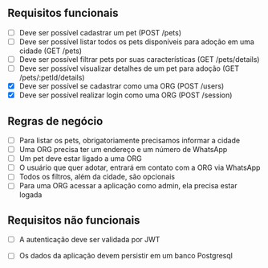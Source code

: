 ## Requisitos funcionais

- [ ] Deve ser possível cadastrar um pet (POST /pets)
- [ ] Deve ser possível listar todos os pets disponíveis para adoção em uma cidade (GET /pets)
- [ ] Deve ser possível filtrar pets por suas características (GET /pets/details)
- [ ] Deve ser possível visualizar detalhes de um pet para adoção (GET /pets/:petId/details)
- [x] Deve ser possível se cadastrar como uma ORG (POST /users)
- [x] Deve ser possível realizar login como uma ORG (POST /session)

## Regras de negócio

- [ ] Para listar os pets, obrigatoriamente precisamos informar a cidade
- [ ] Uma ORG precisa ter um endereço e um número de WhatsApp
- [ ] Um pet deve estar ligado a uma ORG
- [ ] O usuário que quer adotar, entrará em contato com a ORG via WhatsApp
- [ ] Todos os filtros, além da cidade, são opcionais
- [ ] Para uma ORG acessar a aplicação como admin, ela precisa estar logada

## Requisitos não funcionais

- [ ] A autenticação deve ser validada por JWT
- [ ] Os dados da aplicação devem persistir em um banco Postgresql

